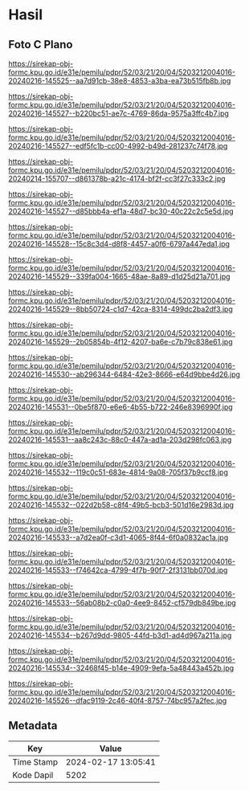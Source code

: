 # Hasil

## Foto C Plano

https://sirekap-obj-formc.kpu.go.id/e31e/pemilu/pdpr/52/03/21/20/04/5203212004016-20240216-145525--aa7d91cb-38e8-4853-a3ba-ea73b515fb8b.jpg

https://sirekap-obj-formc.kpu.go.id/e31e/pemilu/pdpr/52/03/21/20/04/5203212004016-20240216-145527--b220bc51-ae7c-4769-86da-9575a3ffc4b7.jpg

https://sirekap-obj-formc.kpu.go.id/e31e/pemilu/pdpr/52/03/21/20/04/5203212004016-20240216-145527--edf5fc1b-cc00-4992-b49d-281237c74f78.jpg

https://sirekap-obj-formc.kpu.go.id/e31e/pemilu/pdpr/52/03/21/20/04/5203212004016-20240214-155707--d861378b-a21c-4174-bf2f-cc3f27c333c2.jpg

https://sirekap-obj-formc.kpu.go.id/e31e/pemilu/pdpr/52/03/21/20/04/5203212004016-20240216-145527--d85bbb4a-ef1a-48d7-bc30-40c22c2c5e5d.jpg

https://sirekap-obj-formc.kpu.go.id/e31e/pemilu/pdpr/52/03/21/20/04/5203212004016-20240216-145528--15c8c3d4-d8f8-4457-a0f6-6797a447eda1.jpg

https://sirekap-obj-formc.kpu.go.id/e31e/pemilu/pdpr/52/03/21/20/04/5203212004016-20240216-145529--339fa004-1665-48ae-8a89-d1d25d21a701.jpg

https://sirekap-obj-formc.kpu.go.id/e31e/pemilu/pdpr/52/03/21/20/04/5203212004016-20240216-145529--8bb50724-c1d7-42ca-8314-499dc2ba2df3.jpg

https://sirekap-obj-formc.kpu.go.id/e31e/pemilu/pdpr/52/03/21/20/04/5203212004016-20240216-145529--2b05854b-4f12-4207-ba6e-c7b79c838e61.jpg

https://sirekap-obj-formc.kpu.go.id/e31e/pemilu/pdpr/52/03/21/20/04/5203212004016-20240216-145530--ab296344-6484-42e3-8666-e64d9bbe4d26.jpg

https://sirekap-obj-formc.kpu.go.id/e31e/pemilu/pdpr/52/03/21/20/04/5203212004016-20240216-145531--0be5f870-e6e6-4b55-b722-246e8396990f.jpg

https://sirekap-obj-formc.kpu.go.id/e31e/pemilu/pdpr/52/03/21/20/04/5203212004016-20240216-145531--aa8c243c-88c0-447a-ad1a-203d298fc063.jpg

https://sirekap-obj-formc.kpu.go.id/e31e/pemilu/pdpr/52/03/21/20/04/5203212004016-20240216-145532--119c0c51-683e-4814-9a08-705f37b9ccf8.jpg

https://sirekap-obj-formc.kpu.go.id/e31e/pemilu/pdpr/52/03/21/20/04/5203212004016-20240216-145532--022d2b58-c8f4-49b5-bcb3-501d16e2983d.jpg

https://sirekap-obj-formc.kpu.go.id/e31e/pemilu/pdpr/52/03/21/20/04/5203212004016-20240216-145533--a7d2ea0f-c3d1-4065-8f44-6f0a0832ac1a.jpg

https://sirekap-obj-formc.kpu.go.id/e31e/pemilu/pdpr/52/03/21/20/04/5203212004016-20240216-145533--f74642ca-4799-4f7b-90f7-2f3131bb070d.jpg

https://sirekap-obj-formc.kpu.go.id/e31e/pemilu/pdpr/52/03/21/20/04/5203212004016-20240216-145533--56ab08b2-c0a0-4ee9-8452-cf579db849be.jpg

https://sirekap-obj-formc.kpu.go.id/e31e/pemilu/pdpr/52/03/21/20/04/5203212004016-20240216-145534--b267d9dd-9805-44fd-b3d1-ad4d967a211a.jpg

https://sirekap-obj-formc.kpu.go.id/e31e/pemilu/pdpr/52/03/21/20/04/5203212004016-20240216-145534--32468f45-b14e-4909-9efa-5a48443a452b.jpg

https://sirekap-obj-formc.kpu.go.id/e31e/pemilu/pdpr/52/03/21/20/04/5203212004016-20240216-145526--dfac9119-2c46-40f4-8757-74bc957a2fec.jpg


## Metadata

| Key        | Value               |
| ---------- | ------------------- |
| Time Stamp | 2024-02-17 13:05:41 |
| Kode Dapil | 5202                |



